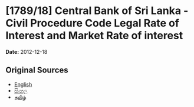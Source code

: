 # [1789/18] Central Bank of Sri Lanka - Civil Procedure Code Legal Rate of Interest and Market Rate of interest

**Date:** 2012-12-18

## Original Sources

- [English](https://documents.gov.lk/view/extra-gazettes/2012/12/1789-18_E.pdf)
- [සිංහල](https://documents.gov.lk/view/extra-gazettes/2012/12/1789-18_S.pdf)
- [தமிழ்](https://documents.gov.lk/view/extra-gazettes/2012/12/1789-18_T.pdf)
